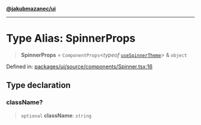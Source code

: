 [**@jakubmazanec/ui**](../README.md)

---

# Type Alias: SpinnerProps

> **SpinnerProps** = `ComponentProps`\<_typeof_
> [`useSpinnerTheme`](../variables/useSpinnerTheme.md)\> & `object`

Defined in:
[packages/ui/source/components/Spinner.tsx:16](https://github.com/jakubmazanec/tools/blob/74fa88a6249b3d486436ae7655f4962bc4a86e11/packages/ui/source/components/Spinner.tsx#L16)

## Type declaration

### className?

> `optional` **className**: `string`
